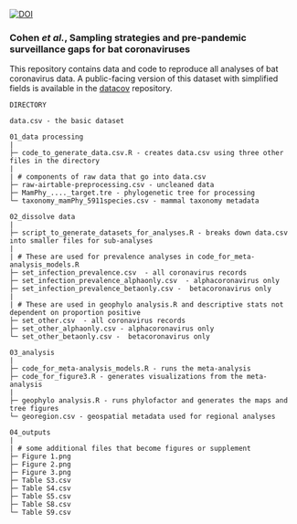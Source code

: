 [![DOI](https://zenodo.org/badge/298544202.svg)](https://zenodo.org/badge/latestdoi/298544202)

### Cohen _et al._, Sampling strategies and pre-pandemic surveillance gaps for bat coronaviruses

This repository contains data and code to reproduce all analyses of bat coronavirus data. A public-facing version of this dataset with simplified fields is available in the [datacov](https://github.com/viralemergence/datacov) repository.

```
DIRECTORY

data.csv - the basic dataset

01_data processing
|
├─ code_to_generate_data.csv.R - creates data.csv using three other files in the directory
|
| # components of raw data that go into data.csv
├─ raw-airtable-preprocessing.csv - uncleaned data
├─ MamPhy_...._target.tre - phylogenetic tree for processing
└─ taxonomy_mamPhy_5911species.csv - mammal taxonomy metadata

02_dissolve data
|
├─ script_to_generate_datasets_for_analyses.R - breaks down data.csv into smaller files for sub-analyses
|
| # These are used for prevalence analyses in code_for_meta-analysis_models.R
├─ set_infection_prevalence.csv  - all coronavirus records
├─ set_infection_prevalence_alphaonly.csv  - alphacoronavirus only
├─ set_infection_prevalence_betaonly.csv -  betacoronavirus only
|
| # These are used in geophylo analysis.R and descriptive stats not dependent on proportion positive
├─ set_other.csv  - all coronavirus records
├─ set_other_alphaonly.csv - alphacoronavirus only
└─ set_other_betaonly.csv -  betacoronavirus only 

03_analysis
|
├─ code_for_meta-analysis_models.R - runs the meta-analysis
├─ code_for_figure3.R - generates visualizations from the meta-analysis
|
├─ geophylo analysis.R - runs phylofactor and generates the maps and tree figures
└─ georegion.csv - geospatial metadata used for regional analyses 

04_outputs
|
| # some additional files that become figures or supplement
├─ Figure 1.png
├─ Figure 2.png
├─ Figure 3.png
├─ Table S3.csv
├─ Table S4.csv
├─ Table S5.csv
├─ Table S8.csv
└─ Table S9.csv
```


